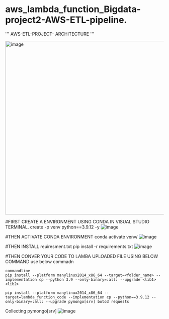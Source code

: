 # aws_lambda_function_Bigdata-project2-AWS-ETL-pipeline.

'''
AWS-ETL-PROJECT- ARCHITECTURE
'''

<img width="552" alt="image" src="https://user-images.githubusercontent.com/71961635/219772494-3390ebd5-f87b-4df4-989a-164d136c90c0.png">





#FIRST CREATE A  ENVIRONMENT USING CONDA IN VISUAL STUDIO TERMINAL.
create -p venv python==3.9.12 -y
![image](https://user-images.githubusercontent.com/71961635/219667921-2403d454-c22b-4e3b-bb94-4bf73e22cc74.png)

#THEN ACTIVATE CONDA ENVIRONMENT
conda activate venv/
![image](https://user-images.githubusercontent.com/71961635/219668510-69d835e1-4362-4f5a-ad4c-d534009a47c8.png)

#THEN INSTALL reuiresment.txt
pip install -r requirements.txt
![image](https://user-images.githubusercontent.com/71961635/219668856-c9ae0ce2-c283-41a8-a98a-fd9a582dd3a5.png)


#THEN CONVER YOUR CODE TO LAMBA UPLOADED FILE USING  BELOW COMMAND
use below commadn

```
commandline
pip install --platform manylinux2014_x86_64 --target=<folder_name> --implementation cp --python 3.9 --only-binary=:all: --upgrade <lib1> <lib2>
```

```
pip install --platform manylinux2014_x86_64 --target=lambda_function_code --implementation cp --python==3.9.12 --only-binary=:all: --upgrade pymongo[srv] boto3 requests
```

Collecting pymongo[srv]
![image](https://user-images.githubusercontent.com/71961635/219670347-8a75d261-2a07-4062-8a73-8e579430688b.png)
